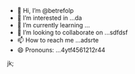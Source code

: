 - 👋 Hi, I’m @betrefolp
- 👀 I’m interested in ...da
- 🌱 I’m currently learning ...
- 💞️ I’m looking to collaborate on ...sdfdsf
- 📫 How to reach me ...adsrte
- 😄 Pronouns: ...4ytf4561212r44
<!---5454sdf7887
betrefolp/betrefolp is a ✨ special ✨ repository because itfghs `README.md` (this file) appears on yourhfmmmGitHub profile.
You can click the Preview link to take a look atwre your23
changes.225959
--->
jk;
